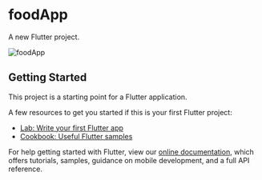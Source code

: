 # foodApp

A new Flutter project.

![foodApp](https://user-images.githubusercontent.com/43352493/91658587-21d72100-ead2-11ea-99ff-3e860c30a2b9.png)

## Getting Started

This project is a starting point for a Flutter application.

A few resources to get you started if this is your first Flutter project:

- [Lab: Write your first Flutter app](https://flutter.dev/docs/get-started/codelab)
- [Cookbook: Useful Flutter samples](https://flutter.dev/docs/cookbook)

For help getting started with Flutter, view our
[online documentation](https://flutter.dev/docs), which offers tutorials,
samples, guidance on mobile development, and a full API reference.
